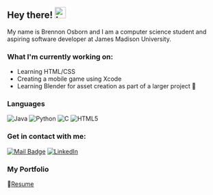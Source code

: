## Hey there! <img src="https://user-images.githubusercontent.com/1303154/88677602-1635ba80-d120-11ea-84d8-d263ba5fc3c0.gif" width="26px" height="26px" alt="hey">

My name is Brennon Osborn and I am a computer science student and aspiring software developer at James Madison University.

### What I'm currently working on:
- Learning HTML/CSS
- Creating a mobile game using Xcode
- Learning Blender for asset creation as part of a larger project 👀

### Languages

![Java](https://img.shields.io/badge/java-%23ED8B00.svg?style=for-the-badge&logo=openjdk&logoColor=white)
![Python](https://img.shields.io/badge/python-3670A0?style=for-the-badge&logo=python&logoColor=ffdd54)
![C](https://img.shields.io/badge/c-%2300599C.svg?style=for-the-badge&logo=c&logoColor=white)
![HTML5](https://img.shields.io/badge/html5-%23E34F26.svg?style=for-the-badge&logo=html5&logoColor=white)

### Get in contact with me:

[![Mail Badge](https://img.shields.io/badge/Gmail-D14836?style=for-the-badge&logo=gmail&logoColor=white)](mailto:brennonosborn@gmail.com)
[![LinkedIn](https://img.shields.io/badge/linkedin-%230077B5.svg?style=for-the-badge&logo=linkedin&logoColor=white)](https://www.linkedin.com/in/andrew-osborn-882a81236/)

### My Portfolio

📎[Resume](https://github.com/MrSockss/MrSockss/blob/main/read_me/Brennon%20Osborn%20-%20Software%20Developer%20-%20Resume.pdf)
<!--
**MrSockss/MrSockss** is a ✨ _special_ ✨ repository because its `README.md` (this file) appears on your GitHub profile.

Here are some ideas to get you started:

- 🔭 I’m currently working on ...
- 🌱 I’m currently learning ...
- 👯 I’m looking to collaborate on ...
- 🤔 I’m looking for help with ...
- 💬 Ask me about ...
- 📫 How to reach me: ...
- 😄 Pronouns: ...
- ⚡ Fun fact: ...
-->
